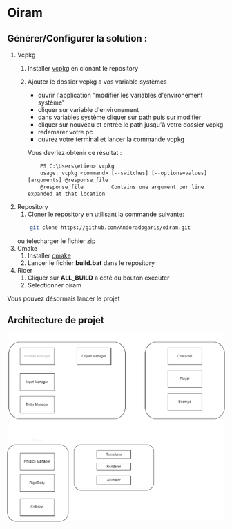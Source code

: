 # Oiram

## Générer/Configurer la solution :

1. Vcpkg
    1. Installer [vcpkg](https://github.com/microsoft/vcpkg) en clonant le repository
    2. Ajouter le dossier vcpkg a vos variable systèmes  
        - ouvrir l'application "modifier les variables d'environement système"
        - cliquer sur variable d'environement
        - dans variables système cliquer sur path puis sur modifier
        - cliquer sur nouveau et entrée le path jusqu'à votre dossier vcpkg
        - redemarer votre pc
        - ouvrez votre terminal et lancer la commande vcpkg
        
        Vous devriez obtenir ce résultat :
        ```
            PS C:\Users\etien> vcpkg
            usage: vcpkg <command> [--switches] [--options=values] [arguments] @response_file
            @response_file         Contains one argument per line expanded at that location
        ```
2. Repository
    1. Cloner le repository en utilisant la commande suivante:
    ```bash
        git clone https://github.com/Andoradogaris/oiram.git
    ```
    ou telecharger le fichier zip
3. Cmake
    1. Installer [cmake](https://cmake.org/download/)
    2. Lancer le fichier **build.bat** dans le repository
4. Rider
    1. Cliquer sur **ALL_BUILD** a coté du bouton executer
    2. Selectionner oiram

Vous pouvez désormais lancer le projet

## Architecture de projet

![image structure](diagrame.png)
